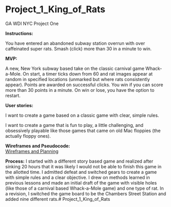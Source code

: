 # Project_1_King_of_Rats
GA WDI NYC Project One



**Instructions:**

You have entered an abandoned subway station overrun with over caffeinated super rats. Smash (click) more than 30 in a minute to win.

**MVP:**

A new, New York subway based take on the classic carnival game Whack-a-Mole. On start, a timer ticks down from 60 and rat images appear at random in specified locations (unmarked but where rats consistently appear). Points are awarded on successful clicks. You win if you can score more than 30 points in a minute. On win or lose, you have the option to restart.

**User stories:**

I want to create a game based on a classic game with clear, simple rules.

I want to create a game that is fun to play, a little challenging, and obsessively playable like those games that came on old Mac floppies (the actually floppy ones).

**Wireframes and Pseudocode:**<br>
[Wireframes and Planning](https://github.com/donutdespair/Project_1_King_of_Rats/blob/master/deploy.pdf "Wireframes and Planning")



**Process:**
I started with a different story based game and realized after sinking 20 hours that it was likely I would not be able to finish this game in the allotted time. I admitted defeat and switched gears to create a game with simple rules and a clear objective. I drew on methods learned in previous lessons and made an initial draft of the game with visible holes (like those of a carnival based Whack-a-Mole game) and one type of rat. In a revision, I switched the game board to be the Chambers Street Station and added nine different rats.# Project_1_King_of_Rats


